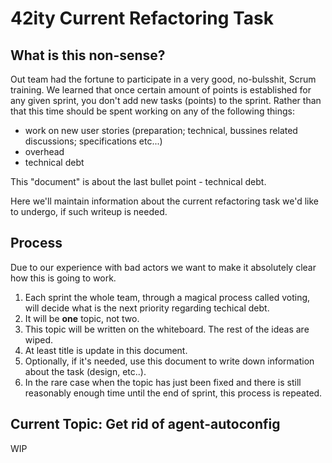 # 42ity Current Refactoring Task

## What is this non-sense?

Out team had the fortune to participate in a very good, no-bulsshit, Scrum
training.  We learned that once certain amount of points is established for any
given sprint, you don't add new tasks (points) to the sprint. Rather than that
this time should be spent working on any of the following things:

* work on new user stories (preparation; technical, bussines related
discussions; specifications etc...) 
* overhead 
* technical debt

This "document" is about the last bullet point - technical debt. 

Here we'll maintain information about the current refactoring task we'd like to
undergo, if such writeup is needed.

## Process

Due to our experience with bad actors we want to make it absolutely clear how
this is going to work. 

1. Each sprint the whole team, through a magical process called voting, will
decide what is the next priority regarding techical debt. 
2. It will be **one** topic, not two.
3. This topic will be written on the whiteboard. The rest of the ideas are wiped.
4. At least title is update in this document.
5. Optionally, if it's needed, use this document to write down information
about the task (design, etc..).
6. In the rare case when the topic has just been fixed and there is still
reasonably enough time until the end of sprint, this process is repeated.

## Current Topic: Get rid of agent-autoconfig
WIP

